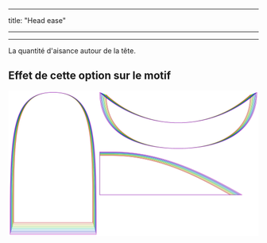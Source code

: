 - - -
title: "Head ease"
- - -

---

La quantité d'aisance autour de la tête.

## Effet de cette option sur le motif

![Cette image montre l'effet de cette option en superposant plusieurs variantes qui ont une valeur différente pour cette option](holmes_headease_sample.svg "Effet de cette option sur le motif")
